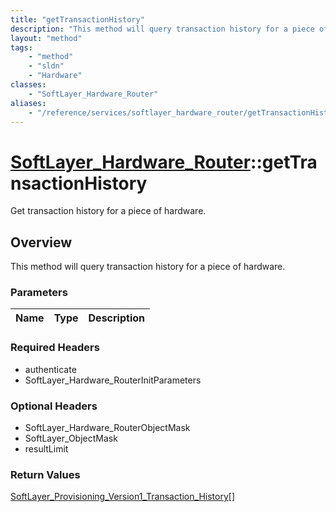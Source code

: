 ```yaml
---
title: "getTransactionHistory"
description: "This method will query transaction history for a piece of hardware."
layout: "method"
tags:
    - "method"
    - "sldn"
    - "Hardware"
classes:
    - "SoftLayer_Hardware_Router"
aliases:
    - "/reference/services/softlayer_hardware_router/getTransactionHistory"
---
```

# [SoftLayer_Hardware_Router](/reference/services/SoftLayer_Hardware_Router)::getTransactionHistory

Get transaction history for a piece of hardware.


## Overview 

This method will query transaction history for a piece of hardware. 

### Parameters 
|Name | Type | Description |
| --- | --- | --- |


### Required Headers
* authenticate
* SoftLayer_Hardware_RouterInitParameters

### Optional Headers
* SoftLayer_Hardware_RouterObjectMask
* SoftLayer_ObjectMask
* resultLimit

### Return Values
<a href='/reference/datatypes/SoftLayer_Provisioning_Version1_Transaction_History'>SoftLayer_Provisioning_Version1_Transaction_History[] </a>

